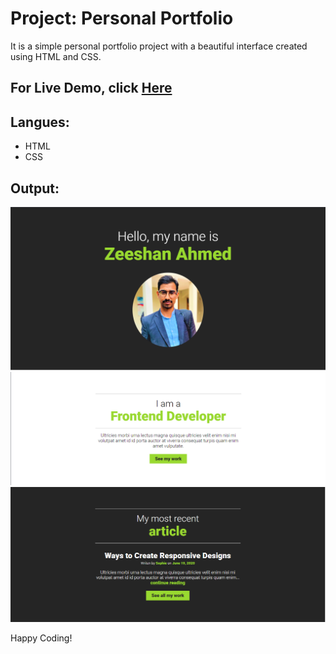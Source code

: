 # Project: Personal Portfolio

It is a simple personal portfolio project with a beautiful interface created using HTML and CSS.

## For Live Demo, click <a href="https://app.netlify.com/sites/personal-portfolio-zeeshan/">Here</a>

## Langues:
- HTML
- CSS

## Output:
![part 1](image.png)
![part 2](image-1.png)
![part 3](image-2.png)

Happy Coding!

